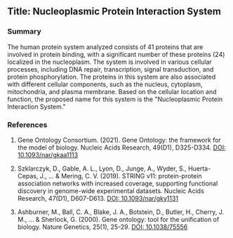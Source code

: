 ## Title: Nucleoplasmic Protein Interaction System

### Summary

The human protein system analyzed consists of 41 proteins that are involved in protein binding, with a significant number of these proteins (24) localized in the nucleoplasm. The system is involved in various cellular processes, including DNA repair, transcription, signal transduction, and protein phosphorylation. The proteins in this system are also associated with different cellular components, such as the nucleus, cytoplasm, mitochondria, and plasma membrane. Based on the cellular location and function, the proposed name for this system is the "Nucleoplasmic Protein Interaction System."

### References

1. Gene Ontology Consortium. (2021). Gene Ontology: the framework for the model of biology. Nucleic Acids Research, 49(D1), D325-D334. [DOI: 10.1093/nar/gkaa1113](https://doi.org/10.1093/nar/gkaa1113)

2. Szklarczyk, D., Gable, A. L., Lyon, D., Junge, A., Wyder, S., Huerta-Cepas, J., ... & Mering, C. V. (2019). STRING v11: protein-protein association networks with increased coverage, supporting functional discovery in genome-wide experimental datasets. Nucleic Acids Research, 47(D1), D607-D613. [DOI: 10.1093/nar/gky1131](https://doi.org/10.1093/nar/gky1131)

3. Ashburner, M., Ball, C. A., Blake, J. A., Botstein, D., Butler, H., Cherry, J. M., ... & Sherlock, G. (2000). Gene ontology: tool for the unification of biology. Nature Genetics, 25(1), 25-29. [DOI: 10.1038/75556](https://doi.org/10.1038/75556)